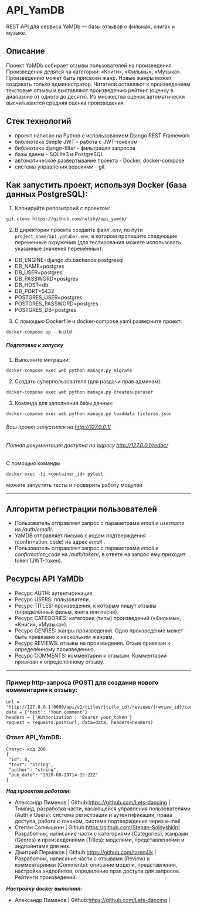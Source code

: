 # API_YamDB

REST API для сервиса YaMDb — базы отзывов о фильмах, книгах и музыке.

## Описание
Проект YaMDb собирает отзывы пользователей на произведения. Произведения делятся на категории: «Книги», «Фильмы», «Музыка».
Произведению может быть присвоен жанр. Новые жанры может создавать только администратор.
Читатели оставляют к произведениям текстовые отзывы и выставляют произведению рейтинг (оценку в диапазоне от одного до десяти).
Из множества оценок автоматически высчитывается средняя оценка произведения.

## Стек технологий
- проект написан на Python с использованием Django REST Framework
- библиотека Simple JWT - работа с JWT-токеном
- библиотека django-filter - фильтрация запросов
- базы данны - SQLite3 и PostgreSQL
- автоматическое развертывание проекта - Docker, docker-compose
- система управления версиями - git

## Как запустить проект, используя Docker (база данных PostgreSQL):
1) Клонируйте репозитроий с проектом:
```
git clone https://github.com/netshy/api_yamdb/
```
2) В директории проекта создайте файл .env, по пути `project_name/api_yatube/.env`, в котором пропишите следующие переменные окружения (для тестирования можете использовать указанные значения переменных):
 - DB_ENGINE=django.db.backends.postgresql
 - DB_NAME=postgres
 - DB_USER=postgres
 - DB_PASSWORD=postgres
 - DB_HOST=db
 - DB_PORT=5432
 - POSTGRES_USER=postgres
 - POSTGRES_PASSWORD=postgres
 - POSTGRES_DB=postgres
3) С помощью Dockerfile и docker-compose.yaml разверните проект:
```
docker-compose up --build
```
##### Подготовка к запуску
1) Выполните миграции:
```
docker-compose exec web python manage.py migrate
```
2) Создать суперпользователя (для раздачи прав админам):
```
docker-compose exec web python manage.py createsuperuser
```
3) Команда для заполнения базы данных:
```
docker-compose exec web python manage.py loaddata fixtures.json
```

###### Ваш проект запустился на http://127.0.0.1/

###### Полная документация доступна по адресу http://127.0.0.1/redoc/

С помощью команды 
```
docker exec -ti <container_id> pytest
``` 
можете запустить тесты и проверить работу модулей

_________________________________

## Алгоритм регистрации пользователей
- Пользователь отправляет запрос с параметрами *email* и *username* на */auth/email/*.
- YaMDB отправляет письмо с кодом подтверждения (confirmation_code) на адрес *email* .
- Пользователь отправляет запрос с параметрами *email* и *confirmation_code* на */auth/token/*, в ответе на запрос ему приходит token (JWT-токен).

## Ресурсы API YaMDb

- Ресурс AUTH: аутентификация.
- Ресурс USERS: пользователи.
- Ресурс TITLES: произведения, к которым пишут отзывы (определённый фильм, книга или песня).
- Ресурс CATEGORIES: категории (типы) произведений («Фильмы», «Книги», «Музыка»).
- Ресурс GENRES: жанры произведений. Одно произведение может быть привязано к нескольким жанрам.
- Ресурс REVIEWS: отзывы на произведения. Отзыв привязан к определённому произведению.
- Ресурс COMMENTS: комментарии к отзывам. Комментарий привязан к определённому отзыву.
______________________________________________________________________
### Пример http-запроса (POST) для создания нового комментария к отзыву:
```
url = 'http://127.0.0.1:8000/api/v1/titles/{title_id}/reviews/{review_id}/comments/'
data = {'text': 'Your comment'}
headers = {'Authorization': 'Bearer your_token'}
request = requests.post(url, data=data, headers=headers)
```
### Ответ API_YamDB:
```
Статус- код 200
{
 "id": 0,
 "text": "string",
 "author": "string",
 "pub_date": "2020-08-20T14:15:22Z"
}
```
***Над проектом работали:***
* Александр Пименов | Github:https://github.com/Lets-dancing | Тимлид, разработка части, касающейся управления пользователями (Auth и Users): система регистрации и аутентификации, права доступа, работа с токеном, система подтверждения через e-mail
* Степан Солнышкин | Github:https://github.com/Stepan-Solnyshkin| Разработчик, написание части с категориями (Categories), жанрами (Genres) и произведениями (Titles): моделями, представлениями и эндпойнтами для них.
* Дмитрий Пермяков | Github:https://github.com/taren4ik | Разработчик, написание части с отзывами (Review) и комментариями (Comments): описание модели, представления, настройка эндпойнтов, определение прав доступа для запросов. Рейтинги произведений.

***Настройку docker выполнил:***
* Александр Пименов | Github:https://github.com/Lets-dancing |